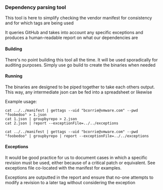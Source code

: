 ### Dependency parsing tool

This tool is here to simplify checking the vendor manifest for consistency and for which tags are being used

It queries GitHub and takes into account any specific exceptions and produces a human-readable report on what our dependencies are

#### Building

There's no point building this tool all the time. It will be used sporadically for auditing purposes.
Simply use go build <sourcefile> to create the binaries when needed

#### Running

The binaries are designed to be piped together to take each others output. This way, any intermediate json can be fed into a spreadsheet or likewise

Example usage:

```
cat ../../manifest | gettags --uid "bcorrie@vmware.com" --pwd "foobedoo" > 1.json
cat 1.json | groupbyrepo > 2.json
cat 2.json | report --exceptionFile=../../exceptions

cat ../../manifest | gettags --uid "bcorrie@vmware.com" --pwd "foobedoo" | groupbyrepo | report --exceptionFile=../../exceptions
```

#### Exceptions

It would be good practice for us to document cases in which a specific revision must be used, either because of a critical patch or equivalent. See exceptions file co-located with the manifest for examples.

Exceptions are outputted in the report and ensure that no-one attempts to modify a revision to a later tag without considering the exception